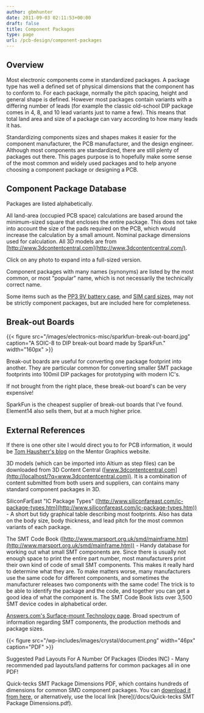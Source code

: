 ```yaml
---
author: gbmhunter
date: 2011-09-03 02:11:53+00:00
draft: false
title: Component Packages
type: page
url: /pcb-design/component-packages
---
```


## Overview

Most electronic components come in standardized packages. A package type has well a defined set of physical dimensions that the component has to conform to. For each package, normally the pitch spacing, height and general shape is defined. However most packages contain variants with a differing number of leads (for example the classic old-school DIP package comes in 4, 8, and 10 lead variants just to name a few). This means that total land area and size of a package can vary according to how many leads it has.

Standardizing components sizes and shapes makes it easier for the component manufacturer, the PCB manufacturer, and the design engineer. Although most components are standardized, there are still plenty of packages out there. This pages purpose is to hopefully make some sense of the most common and widely used packages and to help anyone choosing a component package or designing a PCB.

## Component Package Database

Packages are listed alphabetically.

All land-area (occupied PCB space) calculations are based around the minimum-sized square that encloses the entire package. This does not take into account the size of the pads required on the PCB, which would increase the calculation by a small amount. Nominal package dimensions used for calculation. All 3D models are from [http://www.3dcontentcentral.com](http://www.3dcontentcentral.com/).

Click on any photo to expand into a full-sized version.

Component packages with many names (synonyms) are listed by the most common, or most "popular" name, which is not necessarily the technically correct name.

Some items such as the [PP3 9V battery case](/pcb-design/component-packages/pp3-component-package), and [SIM card sizes](/pcb-design/component-packages/sim-card-sizes), may not be strictly component packages, but are included here for completeness.

## Break-out Boards

{{< figure src="/images/electronics-misc/sparkfun-break-out-board.jpg" caption="A SOIC-8 to DIP break-out board made by SparkFun."  width="160px" >}}

Break-out boards are useful for converting one package footprint into another. They are particular common for converting smaller SMT package footprints into 100mil DIP packages for prototyping with modern IC's.

If not brought from the right place, these break-out board's can be very expensive!

SparkFun is the cheapest supplier of break-out boards that I've found. Element14 also sells them, but at a much higher price.

## External References

If there is one other site I would direct you to for PCB information, it would be [Tom Hausherr's blog](http://blogs.mentor.com/tom-hausherr/) on the Mentor Graphics website.

3D models (which can be imported into Altium as step files) can be downloaded from 3D Content Central ([www.3dcontentcentral.com](http://localhost/?q=www.3dcontentcentral.com)). It is a combination of content submitted from both users and suppliers, can contains many standard component packages in 3D.

SiliconFarEast "IC Package Types" ([http://www.siliconfareast.com/ic-package-types.htm](http://www.siliconfareast.com/ic-package-types.htm)) - A short but tidy graphical table describing most footprints. Also has data on the body size, body thickness, and lead pitch for the most common variants of each package.

The SMT Code Book ([http://www.marsport.org.uk/smd/mainframe.htm](http://www.marsport.org.uk/smd/mainframe.htm)) - Handy database for working out what small SMT components are. Since there is usually not enough space to print the entire part number, most manufacturers print their own kind of code of small SMT components. This makes it really hard to determine what they are. To make matters worse, many manufacturers use the same code for different components, and sometimes the manufacturer releases two components with the same code! The trick is to be able to identify the package and the code, and together you can get a good idea of what the component is. The SMT Code Book lists over 3,500 SMT device codes in alphabetical order.

[Answers.com's Surface-mount Technology page](http://www.answers.com/topic/surface-mount-technology). Broad spectrum of information regarding SMT components, the production methods and package sizes.

{{< figure src="/wp-includes/images/crystal/document.png" width="46px" caption="PDF" >}}

Suggested Pad Layouts For A Number Of Packages (Diodes INC) - Many recommended pad layouts/land patterns for common packages all in one PDF!

Quick-tecks SMT Package Dimensions PDF, which contains hundreds of dimensions for common SMD component packages. You can [download it from here](http://www.quick-teck.co.uk/TechArticleDoc/9522698761347382744.pdf), or alternatively, use the local link [here](/docs/Quick-tecks SMT Package Dimensions.pdf).